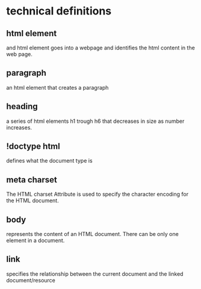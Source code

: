 # technical definitions

## html element
and html element goes into a webpage and identifies the html content in the web page.

## paragraph
an html element that creates a paragraph

## heading
a series of html elements h1 trough h6 that decreases in size as number increases.

## !doctype html
defines what the document type is

## meta charset
The HTML charset Attribute is used to specify the character encoding for the HTML document.

## body
represents the content of an HTML document. There can be only one <body> element in a document.

## link
specifies the relationship between the current document and the linked document/resource


